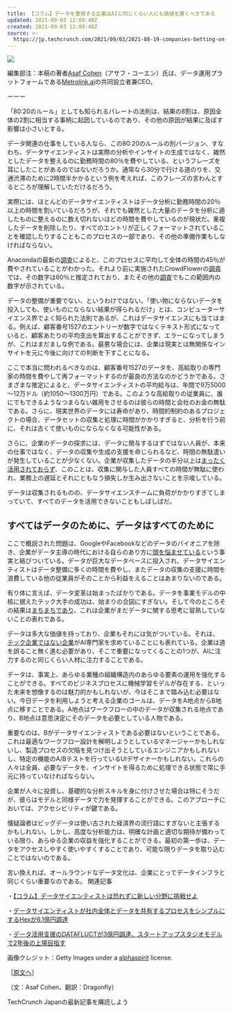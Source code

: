 ```yaml
---
title: 【コラム】データを重視する企業はAIと同じくらい人にも価値を置くべきである
updated: 2021-09-03 12:09:40Z
created: 2021-09-03 12:09:40Z
source: >-
  https://jp.techcrunch.com/2021/09/03/2021-08-19-companies-betting-on-data-must-value-people-as-much-as-ai/
---
```


![](https://jp.techcrunch.com/wp-content/uploads/2021/09/GettyImages-626953732.jpg?w=738)

編集部注：本稿の著者[Asaf Cohen](https://www.linkedin.com/in/asaf-cohen-pizzer-a6b9121b3)（アサフ・コーエン）氏は、データ運用プラットフォームである[Metrolink.ai](https://metrolink.ai/)の共同設立者兼CEO。

ーーー

「80:20のルール」としても知られるパレートの法則は、結果の8割は、原因全体の2割に相当する事柄に起因しているのであり、その他の原因が結果に及ぼす影響は小さいとする。

データ関連の仕事をしている人なら、この80:20のルールの別バージョン、すなわち、データサイエンティストは実際の分析やインサイトの生成ではなく、雑然としたデータを整えるのに勤務時間の80％を費やしている、というフレーズを耳にしたことがあるのではないだろうか。通常なら30分で行ける道のりを、交通渋滞のために2時間半かかるという例を考えれば、このフレーズの言わんとするところが理解していただけるだろう。

実際には、ほとんどのデータサイエンティストはデータ分析に勤務時間の20％以上の時間を割いているだろうが、それでも雑然とした大量のデータを分析に適したものに整えるのに数え切れないほどの時間を費やしているのが現状だ。重複したデータを削除したり、すべてのエントリが正しくフォーマットされていることを確認したりすることもこのプロセスの一部であり、その他の準備作業もしなければならない。

Anacondaの最新の[調査](https://www.datanami.com/2020/07/06/data-prep-still-dominates-data-scientists-time-survey-finds/)によると、このプロセスに平均して全体の時間の45％が費やされていることがわかった。それより前に実施されたCrowdFlowerの[調査](https://www.forbes.com/sites/gilpress/2016/03/23/data-preparation-most-time-consuming-least-enjoyable-data-science-task-survey-says/?utm_source=thenewstack&utm_medium=website&utm_campaign=platform&sh=6a428b126f63)では、その数字は60％と推定されており、またその他の[調査](https://businessoverbroadway.com/2019/02/19/how-do-data-professionals-spend-their-time-on-data-science-projects/)でもこの範囲内の数字が示されている。

データの整備が重要でない、というわけではない。「使い物にならないデータを投入しても、使いものにならない結果が得られるだけ」とは、コンピューターサイエンス界でよく知られた法則であるが、これはデータサイエンスにも当てはまる。例えば、顧客番号1527のエントリーが数字ではなくテキスト形式になっていると、顧客あたりの平均支出を算出することができず、エラーになってしまうが、これはまだましな例である。最悪な場合には、企業は現実とは無関係なインサイトを元に今後に向けての判断を下すことになる。

ここで本当に問われるべきなのは、顧客番号1527のデータを、高給取りの専門家の時間を費やして再フォーマットするのが最良の方法なのかどうかである。さまざまな推定によると、データサイエンティストの平均給与は、年間で9万5000～12万ドル（約1050～1300万円）である。このような高給取りの従業員に、誰にでもできるようなつまらない雑用をさせるのは彼らの時間と会社のお金の無駄である。さらに、現実世界のデータには寿命があり、時間的制約のあるプロジェクトの場合、データセットの収集と処理に時間がかかりすぎると、分析を行う前に、それは古くて使いものにならなくなる可能性がある。

さらに、企業のデータの探求には、データに関与するはずではない人員が、本来の仕事ではなく、データの収集や生成の支援を命じられるなど、時間の無駄遣いが発生していることが少なくない。企業が収集したデータの半分以上は[まったく活用されておらず](https://priceonomics.com/companies-collect-a-lot-of-data-but-how-much-do/)、このことは、収集に関与した人員すべての時間が無駄に使われ、業務上の遅延とそれにともなう損失しか生み出さないことを示唆している。

データは収集されるものの、データサイエンスチームに負荷がかかりすぎてしまっていて、すべてのデータを活用できないこともしばしばだ。

## すべてはデータのために、データはすべてのために

ここで概説された問題は、GoogleやFacebookなどのデータのパイオニアを除き、企業がデータ主導の時代における自らのあり方に[頭を悩ませている](https://www.forbes.com/sites/randybean/2020/10/20/the-failure-of-big-data/?sh=6ec999b4a218)という事実と結びついている。データが巨大なデータベースに投入され、データサイエンティストはデータ整備に多くの時間を費やし、またデータの収集の支援に時間を浪費している他の従業員がそのことから利益をえることはあまりないのである。

有り体に言えば、データ変革は始まったばかりである。データを事業モデルの中核に据えたテック大手の成功は、始まりの合図にすぎない。そして今のところその結果は[まちまちであり](https://www.forbes.com/sites/randybean/2021/01/03/decade-of-investment-in-big-data-and-ai-yield-mixed-results/?sh=609070a2409e)、これは企業がまだデータに関する思考に習熟していないことの表れである。

データは多大な価値を持っており、企業もそれには気がついている。それは、 [テック企業ではない企業](https://qz.com/1887438/the-non-tech-companies-hiring-phds-from-elite-ai-programs/)がAI専門家を求めていることにも表れている。企業は道を誤ること無く進む必要があり、そこで重要になってくることの1つが、AIに注力するのと同じくらい人材に注力することである。

データは、事実上、あらゆる業種の組織構造内のあらゆる要素の運用を強化することができる。すべてのビジネスプロセスに機械学習モデルが存在する、といった未来を想像するのは魅力的かもしれないが、今はそこまで踏み込む必要はない。今日データを利用しようと考える企業のゴールは、データをA地点からB地点に移すことである。A地点はワークフローの中のデータが収集される地点であり、B地点は意思決定にそのデータを必要としている人物である。

重要なのは、Bがデータサイエンティストである必要はないということである。これは最適なワークフロー設計を解明しようとしているマネージャーかもしれないし、製造プロセスの欠陥を見つけ出そうとしているエンジニアかもしれないし、特定の機能のA/Bテストを行っているUIデザイナーかもしれない。これらの人々は全員、必要なデータを、インサイトを得るために処理できる状態で常に手元に持っていなければならない。

企業が人々に投資し、基礎的な分析スキルを身に付けさせた場合は特にそうだが、彼らはモデルと同様データで力を発揮することができる。このアプローチにおいては、アクセシビリティが鍵である。

懐疑論者はビッグデータは使い古された経済界の流行語にすぎないと主張するかもしれない。しかし、高度な分析能力は、明確な計画と適切な期待が備わっている限り、あらゆる企業の収益を強化することができる。最初の第一歩は、データをアクセスしやすく使いやすくすることであり、可能な限りデータを取り込むことではないのである。

言い換えれば、オールラウンドなデータ文化は、企業にとってデータインフラと同じくらい重要なのである。
関連記事

・[【コラム】データサイエンティストは恐れずに新しい分野に挑戦せよ](https://jp.techcrunch.com/2021/08/30/2021-08-27-europe-based-data-scientists-be-ready-to-relocate/)

・[データサイエンティストが社内全体とデータを共有するプロセスをシンプルにするHexが6.1億円調達](https://jp.techcrunch.com/2021/04/02/2021-03-31-hex-lands-5-5m-seed-to-help-data-scientists-share-data-across-the-company/)

・[データ活用支援のDATAFLUCTが3億円調達、スタートアップスタジオモデルで2年後の上場目指す](https://jp.techcrunch.com/2021/04/20/datafluct/)

画像クレジット：Getty Images under a [alphaspirit](https://www.gettyimages.in/search/photographer?family=creative&photographer=alphaspirit) license.

［[原文へ](https://techcrunch.com/2021/08/19/companies-betting-on-data-must-value-people-as-much-as-ai/)］

（文：Asaf Cohen、翻訳：Dragonfly）

 TechCrunch Japanの最新記事を購読しよう